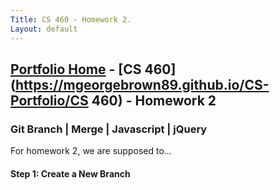 ```yaml
---
Title: CS 460 - Homework 2.
Layout: default
---
```

## [Portfolio Home](https://mgeorgebrown89.github.io/CS-Portfolio) - [CS 460](https://mgeorgebrown89.github.io/CS-Portfolio/CS 460) - Homework 2
### Git Branch | Merge | Javascript | jQuery 

For homework 2, we are supposed to...

#### Step 1: Create a New Branch
